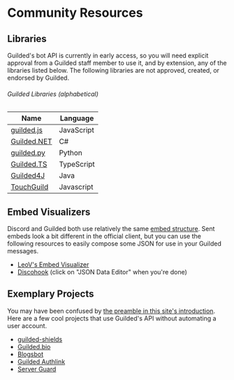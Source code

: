 # Community Resources

## Libraries

Guilded's bot API is currently in early access, so you will need explicit approval from a Guilded staff member to use it, and by extension, any of the libraries listed below. The following libraries are not approved, created, or endorsed by Guilded.

###### Guilded Libraries (alphabetical)

| Name                                                          | Language   |
| ------------------------------------------------------------- | ---------- |
| [guilded.js](https://github.com/guildedjs/guilded.js)         | JavaScript |
| [Guilded.NET](https://github.com/Guilded-NET/Guilded.NET)     | C#         |
| [guilded.py](https://github.com/shayypy/guilded.py)           | Python     |
| [Guilded.TS](https://github.com/guildedts/guilded.ts)         | TypeScript |
| [Guilded4J](https://github.com/MCUmbrella/Guilded4J)          | Java       |
| [TouchGuild](https://github.com/DinographicPixels/TouchGuild) | Javascript |

## Embed Visualizers

Discord and Guilded both use relatively the same [embed structure](/resources/channel/#embed-object). Sent embeds look a bit different in the official client, but you can use the following resources to easily compose some JSON for use in your Guilded messages.

- [LeoV's Embed Visualizer](https://leovoel.github.io/embed-visualizer)
- [Discohook](https://discohook.app) (click on "JSON Data Editor" when you're done)

## Exemplary Projects

You may have been confused by [the preamble in this site's introduction](/#userbots-you). Here are a few cool projects that use Guilded's API without automating a user account.

- [guilded-shields](https://github.com/yoki-labs/guilded-shields)
- [Guilded.bio](https://guilded.bio)
- [Blogsbot](https://blogsbot.shay.cat)
- [Guilded Authlink](https://authlink.guildedapi.com)
- [Server Guard](https://serverguard.xyz)

